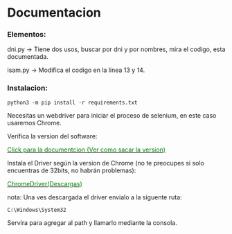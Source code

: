 <h1>Documentacion</h1>

<h3>Elementos:</h3>

dni.py -> Tiene dos usos, buscar por dni y por nombres, mira el codigo, esta documentada.

isam.py -> Modifica el codigo en la linea 13 y 14.

<h3>Instalacion:</h3>

```
python3 -m pip install -r requirements.txt
```

Necesitas un webdriver para iniciar el proceso de selenium, en este caso usaremos Chrome.

Verifica la version del software:

 <a href="https://www.xataka.com/basics/como-ver-tu-version-actual-chrome-firefox-opera" target_blank>
<p style="color:green;">Click para la documentcion (Ver como sacar la version)</p>
</a>

Instala el Driver según la version de Chrome (no te preocupes si solo encuentras de 32bits, no habrán problemas):

<a href="https://chromedriver.chromium.org/downloads" target_blank>
<p style="color:green;">ChromeDriver(Descargas)</p>
</a>
nota:
Una ves descargada el driver envialo a la siguente ruta: 


```
C:\Windows\System32
```
Servira para agregar al path y llamarlo mediante la consola.